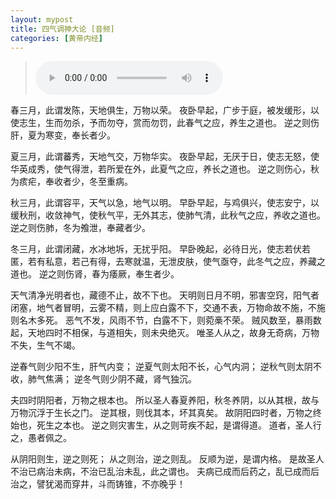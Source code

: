 ```yaml
---
layout: mypost
title: 四气调神大论 [音频]
categories: [黄帝内经]
---
```


> <audio controls loop><source src="https://lr.cool/_posts/2020/11/05/02四气调神大论.mp3" type="audio/mpeg"></audio>

<p>春三月，此谓发陈，天地俱生，万物以荣。 夜卧早起，广步于庭，<phoneme alphabet="sapi" ph="pi 1">被</phoneme><phoneme alphabet="sapi" ph="fa 4">发</phoneme>缓形，以使志生，生而勿杀，予而勿夺，赏而勿罚，此春气之<phoneme alphabet="sapi" ph="ying 4">应</phoneme>，养生之道也。 逆之则伤肝，夏为寒变，奉长者少。</p>

<p>夏三月，此谓<phoneme alphabet="sapi" ph="fan 2">蕃</phoneme>秀，天地气交，万物<phoneme alphabet="sapi" ph="hua 2">华</phoneme>实。 夜卧早起，无厌于日，使志无怒，使<phoneme alphabet="sapi" ph="hua 2">华</phoneme>英成秀，使气得泄，若所爱在外，此夏气之<phoneme alphabet="sapi" ph="ying 4">应</phoneme>，养<phoneme alphabet="sapi" ph="zhang 3">长</phoneme>之道也。 逆之则伤心，秋为痎疟，奉收者少，冬至<phoneme alphabet="sapi" ph="chong 2">重</phoneme>病。</p>

<p>秋三月，此谓容平，天气以急，地气以明。 早卧早起，与鸡俱兴，使志安宁，以缓秋刑，收敛神气，使秋气平，无外其志，使肺气清，此秋气之<phoneme alphabet="sapi" ph="ying 4">应</phoneme>，养收之道也。 逆之则伤肺，冬为飧泄，奉藏者少。</p>

<p>冬三月，此谓闭藏，水冰地坼，无扰乎阳。 早卧晚起，必待日光，使志若伏若匿，若有私意，若己有得，去寒就温，无泄皮肤，使气亟夺，此冬气之<phoneme alphabet="sapi" ph="ying 4">应</phoneme>，养藏之道也。 逆之则伤肾，春为痿厥，奉生者少。</p>

<p>天气清净光明者也，藏德不止，故不下也。 天明则日月不明，邪害<phoneme alphabet="sapi" ph="kong 3">空</phoneme>窍，阳气者闭塞，地气者冒明，云雾不精，则上应白露不下，交通不表，万物命故不施，不施则名木多死。 恶气不发，风雨不节，白露不下，则菀槀不荣。 贼风数至，暴雨数起，天地四时不相保，与道<phoneme alphabet="sapi" ph="xiang 1">相</phoneme>失，则未央绝灭。 唯圣人从之，故身无奇病，万物不失，生气不竭。</p>

<p>逆春气则<phoneme alphabet="sapi" ph="shao 4">少</phoneme>阳不生，肝气内变； 逆夏气则太阳不长，心气内洞； 逆秋气则太阴不收，肺气焦满； 逆冬气则<phoneme alphabet="sapi" ph="shao 4">少</phoneme>阴不藏，肾气<phoneme alphabet="sapi" ph="zhuo 2">独</phoneme>沉。</p>

<p>夫四时阴阳者，万物之根本也。 所以圣人春夏养阳，秋冬养阴，以从其根，故与万物沉浮于生长之门。 逆其根，则伐其本，坏其真矣。 故阴阳四时者，万物之终始也，死生之本也。 逆之则灾害生，从之则苛疾不起，是谓得道。 道者，圣人行之，愚者<phoneme alphabet="sapi" ph="bei 4">佩</phoneme>之。</p>

<p>从阴阳则生，逆之则死； 从之则治，逆之则乱。 反顺为逆，是谓内格。 是故圣人不治已病治未病，不治已乱治未乱，此之谓也。 夫病已成而后药之，乱已成而后治之，譬犹渴而穿井，斗而铸锥，不亦晚乎！</p>
